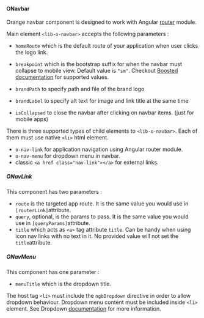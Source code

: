 #### ONavbar

Orange navbar component is designed to work with Angular [router](https://angular.io/docs/ts/latest/guide/router.html) module.

Main element `<lib-o-navbar>` accepts the following parameters :

* `homeRoute` which is the default route of your application when user clicks the logo link.
* `breakpoint` which is the bootstrap suffix for when the navbar must collapse to mobile view. Default value is `"sm"`. Checkout [Boosted documentation][1] for supported values.

* `brandPath` to specify path and file of the brand logo
* `brandLabel` to specify alt text for image and link title at the same time
* `isCollapsed` to close the navbar after clicking on navbar items. (just for mobile apps) 

There is three supported types of child elements to `<lib-o-navbar>`. Each of them must use native `<li>` html element.

* `o-nav-link` for application navigation using Angular router module.
* `o-nav-menu` for dropdown menu in navbar.
* classic `<a href class="nav-link"></a>` for external links.

##### ONavLink

This component has two parameters :

* `route` is the targeted app route. It is the same value you would use in `[routerLink]`attribute.
* `query`, optional, is the params to pass. It is the same value you would use in `[queryParams]`attribute.
* `title` which acts as `<a>` tag attribute `title`. Can be handy when using icon nav links with no text in it. No provided value will not set the `title`attribute.

##### ONavMenu

This component has one parameter :

* `menuTitle` which is the dropdown title.

The host tag `<li>` must include the `ngbDropdown` directive in order to allow dropdown behaviour. Dropdown menu content must be included inside `<li>` element. See Dropdown [documentation](https://ng-bootstrap.github.io/#/components/dropdown) for more information.

[1]: https://boosted.orange.com/docs/4.4/layout/overview "Title"



